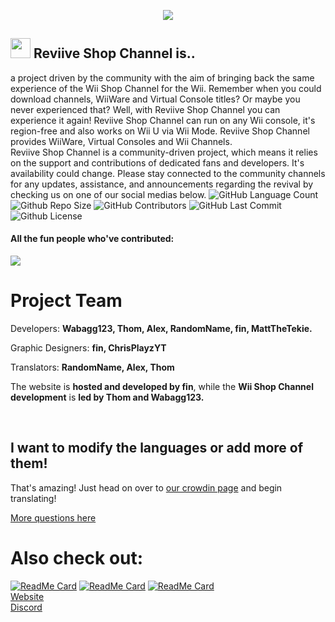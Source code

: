 <p align="center" width="100%"><img src="https://raw.githubusercontent.com/Reviive-Shop-Channel/.github/main/Screen_Recording_20240225_125439_Dolphin_Emulator-ezgif.com-video-to-gif-converter.gif"></p>
<h2><a href="https://ftolnks.xyz"><img width="32" src="https://ftolnks.xyz/img/rsclogo.png"></a> Reviive Shop Channel is..</br></h2>
a project driven by the community with the aim of bringing back the same experience of the Wii Shop Channel for the Wii. Remember when you could download channels, WiiWare and Virtual Console titles? Or maybe you never experienced that? Well, with Reviive Shop Channel you can experience it again! Reviive Shop Channel can run on any Wii console, it's region-free and also works on Wii U via Wii Mode. Reviive Shop Channel provides WiiWare, Virtual Consoles and Wii Channels.
<br>
Reviive Shop Channel is a community-driven project, which means it relies on the support and contributions of dedicated fans and developers. It's availability could change. Please stay connected to the community channels for any updates, assistance, and announcements regarding the revival by checking us on one of our social medias below.
<img alt="GitHub Language Count" src="https://img.shields.io/badge/languages-10-blue" /> <img alt="Github Repo Size" src="https://img.shields.io/badge/repo_size-240_MB-blue" /> <img alt="GitHub Contributors" src="https://img.shields.io/github/contributors/Reviive-Shop-Channel/.github" /> <img alt="GitHub Last Commit" src="https://img.shields.io/github/last-commit/Reviive-Shop-Channel/.github" /> <img alt="Github License" src="https://img.shields.io/github/license/Reviive-Shop-Channel/.github" />

#### All the fun people who've contributed:
<a href = "https://github.com/Reviive-Shop-Channel/.github/graphs/contributors">
  <img src = "https://contrib.rocks/image?repo=Reviive-Shop-Channel/.github"/>
</a>

# **Project Team**
<p>Developers: <b>Wabagg123, Thom, Alex, RandomName, fin, MattTheTekie.</b></p>
<p> Graphic Designers: <b>fin, ChrisPlayzYT</b></p>
<p> Translators: <b>RandomName, Alex, Thom</b></p>
<p>The website is <b>hosted and developed by fin</b>, while the <b>Wii Shop Channel development</b> is <b>led by Thom and Wabagg123.</b></p></br>

## I want to modify the languages or add more of them!
That's amazing! 
Just head on over to [our crowdin page](https://crowdin.com/project/Reviive-Shop-Channel) and begin translating!

[More questions here](https://ftolnks.xyz/faq/)

# Also check out:
[![ReadMe Card](https://github-readme-stats.vercel.app/api/pin/?username=Reviive-Shop-Channel&repo=.github)](https://github.com/Reviive-Shop-Channel/.github)
[![ReadMe Card](https://github-readme-stats.vercel.app/api/pin/?username=Reviive-Shop-Channel&repo=.github)](https://github.com/Reviive-Shop-Channel/.github)
[![ReadMe Card](https://github-readme-stats.vercel.app/api/pin/?username=Reviive-Shop-Channel&repo=.github)](https://github.com/Reviive-Shop-Channel/.github)
<br>
[Website](https://ftolnks.xyz)
<br>
[Discord](https://ftolnks.xyz/reviivedsc)
